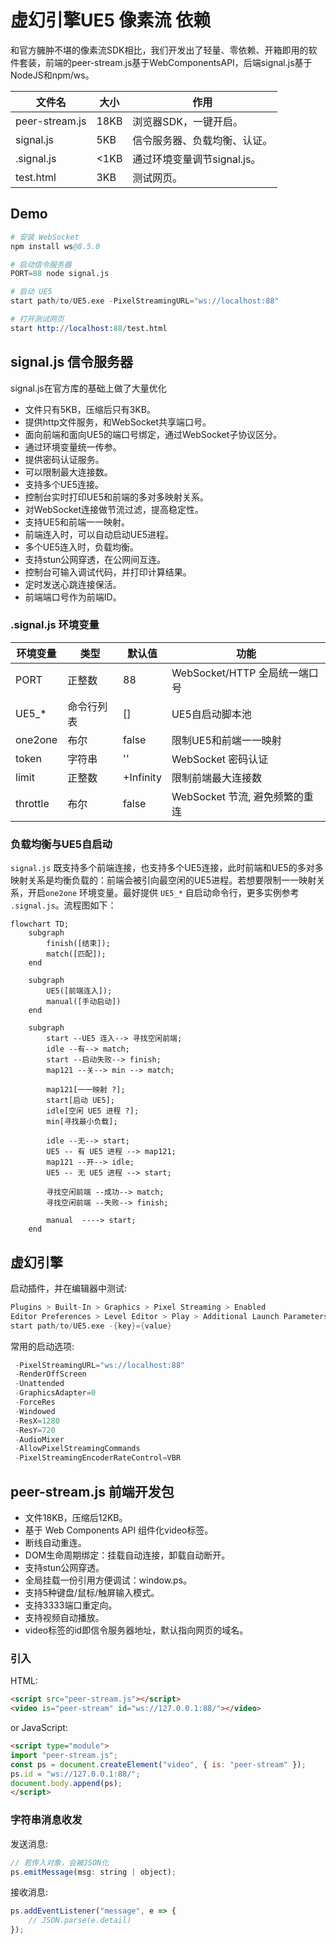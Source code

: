 # 虚幻引擎UE5 像素流 依赖

和官方臃肿不堪的像素流SDK相比，我们开发出了轻量、零依赖、开箱即用的软件套装，前端的peer-stream.js基于WebComponentsAPI，后端signal.js基于NodeJS和npm/ws。
 
 | 文件名         | 大小 | 作用                         |
 | -------------- | ---- | ---------------------------- |
 | peer-stream.js | 18KB | 浏览器SDK，一键开启。        |
 | signal.js      | 5KB  | 信令服务器、负载均衡、认证。 |
 | .signal.js     | <1KB | 通过环境变量调节signal.js。  |
 | test.html      | 3KB  | 测试网页。                   |

## Demo

```s
# 安装 WebSocket
npm install ws@8.5.0

# 启动信令服务器
PORT=88 node signal.js

# 启动 UE5
start path/to/UE5.exe -PixelStreamingURL="ws://localhost:88"

# 打开测试网页
start http://localhost:88/test.html
```

## signal.js 信令服务器

signal.js在官方库的基础上做了大量优化

- 文件只有5KB，压缩后只有3KB。
- 提供http文件服务，和WebSocket共享端口号。
- 面向前端和面向UE5的端口号绑定，通过WebSocket子协议区分。
- 通过环境变量统一传参。
- 提供密码认证服务。
- 可以限制最大连接数。
- 支持多个UE5连接。
- 控制台实时打印UE5和前端的多对多映射关系。
- 对WebSocket连接做节流过滤，提高稳定性。
- 支持UE5和前端一一映射。
- 前端连入时，可以自动启动UE5进程。
- 多个UE5连入时，负载均衡。
- 支持stun公网穿透，在公网间互连。
- 控制台可输入调试代码，并打印计算结果。
- 定时发送心跳连接保活。
- 前端端口号作为前端ID。


### .signal.js 环境变量

| 环境变量 | 类型       | 默认值    | 功能                           |
| -------- | ---------- | --------- | ------------------------------ |
| PORT     | 正整数     | 88        | WebSocket/HTTP 全局统一端口号  |
| UE5_*    | 命令行列表 | []        | UE5自启动脚本池                |
| one2one  | 布尔       | false     | 限制UE5和前端一一映射          |
| token    | 字符串     | ''        | WebSocket 密码认证             |
| limit    | 正整数     | +Infinity | 限制前端最大连接数             |
| throttle | 布尔       | false     | WebSocket 节流, 避免频繁的重连 |

### 负载均衡与UE5自启动

`signal.js` 既支持多个前端连接，也支持多个UE5连接，此时前端和UE5的多对多映射关系是均衡负载的：前端会被引向最空闲的UE5进程。若想要限制一一映射关系，开启`one2one` 环境变量。最好提供 `UE5_*` 自启动命令行，更多实例参考 `.signal.js`。流程图如下：

```mermaid
flowchart TD;
    subgraph   
        finish([结束]);
        match([匹配]);
    end

    subgraph  
        UE5([前端连入]);
        manual([手动启动])
    end

    subgraph  
        start --UE5 连入--> 寻找空闲前端;
        idle --有--> match;
        start --启动失败--> finish;
        map121 --关--> min --> match;  
       
        map121[一一映射 ?];
        start[启动 UE5];
        idle[空闲 UE5 进程 ?];
        min[寻找最小负载];
    
        idle --无--> start;
        UE5 -- 有 UE5 进程 --> map121;
        map121 --开--> idle; 
        UE5 -- 无 UE5 进程 --> start;
       
        寻找空闲前端 --成功--> match;
        寻找空闲前端 --失败--> finish;

        manual  ----> start;
    end
```

## 虚幻引擎

启动插件，并在编辑器中测试:

```s
Plugins > Built-In > Graphics > Pixel Streaming > Enabled
Editor Preferences > Level Editor > Play > Additional Launch Parameters
start path/to/UE5.exe -{key}={value}
```

常用的启动选项:

```s
 -PixelStreamingURL="ws://localhost:88"
 -RenderOffScreen
 -Unattended
 -GraphicsAdapter=0
 -ForceRes
 -Windowed
 -ResX=1280
 -ResY=720
 -AudioMixer
 -AllowPixelStreamingCommands
 -PixelStreamingEncoderRateControl=VBR
```

## peer-stream.js 前端开发包

- 文件18KB，压缩后12KB。
- 基于 Web Components API 组件化video标签。
- 断线自动重连。
- DOM生命周期绑定：挂载自动连接，卸载自动断开。
- 支持stun公网穿透。
- 全局挂载一份引用方便调试：window.ps。
- 支持5种键盘/鼠标/触屏输入模式。
- 支持3333端口重定向。
- 支持视频自动播放。
- video标签的id即信令服务器地址，默认指向网页的域名。

### 引入

HTML:

```html
<script src="peer-stream.js"></script>
<video is="peer-stream" id="ws://127.0.0.1:88/"></video>
```

or JavaScript:

```html
<script type="module">
import "peer-stream.js";
const ps = document.createElement("video", { is: "peer-stream" });
ps.id = "ws://127.0.0.1:88/";
document.body.append(ps);
</script>
```

### 字符串消息收发

发送消息:

```js
// 若传入对象，会被JSON化
ps.emitMessage(msg: string | object);
```

接收消息:

```js
ps.addEventListener("message", e => {
    // JSON.parse(e.detail)
});
```